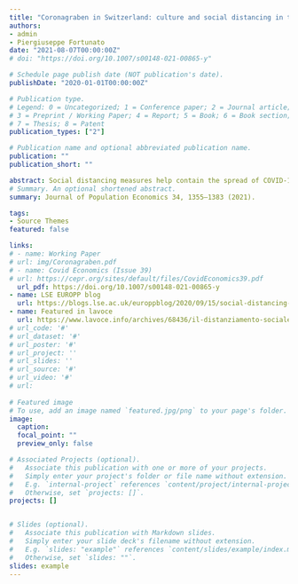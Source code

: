 ```yaml
---
title: "Coronagraben in Switzerland: culture and social distancing in times of COVID-19"
authors:
- admin
- Piergiuseppe Fortunato
date: "2021-08-07T00:00:00Z"
# doi: "https://doi.org/10.1007/s00148-021-00865-y"

# Schedule page publish date (NOT publication's date).
publishDate: "2020-01-01T00:00:00Z"

# Publication type.
# Legend: 0 = Uncategorized; 1 = Conference paper; 2 = Journal article;
# 3 = Preprint / Working Paper; 4 = Report; 5 = Book; 6 = Book section;
# 7 = Thesis; 8 = Patent
publication_types: ["2"]

# Publication name and optional abbreviated publication name.
publication: ""
publication_short: ""

abstract: Social distancing measures help contain the spread of COVID-19 but the actual compliance has varied substantially across space and time. We ask whether cultural differences underlie this heterogeneity using mobility data across Switzerland between February and December 2020. We find that German speaking cantons decreased their mobility for non essential activities significantly less than the French speaking cantons. However, we find no such significant differences for the bilingual cantons. Contrary to the evidence in the literature, we find that within the Swiss context, high trusting areas exhibited a lower decline in  mobility. Additionally, cantons supporting a limited role of the state in matters of welfare also displayed a lower mobility reduction. 
# Summary. An optional shortened abstract.
summary: Journal of Population Economics 34, 1355–1383 (2021).

tags:
- Source Themes
featured: false

links:
# - name: Working Paper
# url: img/Coronagraben.pdf
# - name: Covid Economics (Issue 39)
# url: https://cepr.org/sites/default/files/CovidEconomics39.pdf
  url_pdf: https://doi.org/10.1007/s00148-021-00865-y 
- name: LSE EUROPP blog 
  url: https://blogs.lse.ac.uk/europpblog/2020/09/15/social-distancing-why-has-compliance-been-so-different-across-europe/  
- name: Featured in lavoce
  url: https://www.lavoce.info/archives/68436/il-distanziamento-sociale-e-una-questione-culturale/
# url_code: '#'
# url_dataset: '#'
# url_poster: '#'
# url_project: ''
# url_slides: ''
# url_source: '#'
# url_video: '#'
# url: 
 
# Featured image
# To use, add an image named `featured.jpg/png` to your page's folder. 
image: 
  caption: 
  focal_point: ""
  preview_only: false

# Associated Projects (optional).
#   Associate this publication with one or more of your projects.
#   Simply enter your project's folder or file name without extension.
#   E.g. `internal-project` references `content/project/internal-project/index.md`.
#   Otherwise, set `projects: []`.
projects: []


# Slides (optional).
#   Associate this publication with Markdown slides.
#   Simply enter your slide deck's filename without extension.
#   E.g. `slides: "example"` references `content/slides/example/index.md`.
#   Otherwise, set `slides: ""`.
slides: example
---
```



